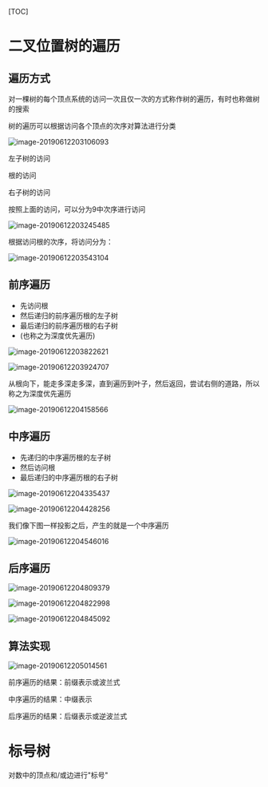 [TOC]

# 二叉位置树的遍历

## 遍历方式

对一棵树的每个顶点系统的访问一次且仅一次的方式称作树的遍历，有时也称做树的搜索

树的遍历可以根据访问各个顶点的次序对算法进行分类

![image-20190612203106093](/Users/chenyansong/Documents/note/images/discrete_math/image-20190612203106093.png)



左子树的访问

根的访问

右子树的访问

按照上面的访问，可以分为9中次序进行访问

![image-20190612203245485](/Users/chenyansong/Documents/note/images/discrete_math/image-20190612203245485.png)

根据访问根的次序，将访问分为：

![image-20190612203543104](/Users/chenyansong/Documents/note/images/discrete_math/image-20190612203543104.png)



## 前序遍历

* 先访问根
* 然后递归的前序遍历根的左子树
* 最后递归的前序遍历根的右子树
* (也称之为深度优先遍历)

![image-20190612203822621](/Users/chenyansong/Documents/note/images/discrete_math/image-20190612203822621.png)

![image-20190612203924707](/Users/chenyansong/Documents/note/images/discrete_math/image-20190612203924707.png)

从根向下，能走多深走多深，直到遍历到叶子，然后返回，尝试右侧的道路，所以称之为深度优先遍历

![image-20190612204158566](/Users/chenyansong/Documents/note/images/discrete_math/image-20190612204158566.png)



## 中序遍历

* 先递归的中序遍历根的左子树
* 然后访问根
* 最后递归的中序遍历根的右子树

![image-20190612204335437](/Users/chenyansong/Documents/note/images/discrete_math/image-20190612204335437.png)

![image-20190612204428256](/Users/chenyansong/Documents/note/images/discrete_math/image-20190612204428256.png)

我们像下图一样投影之后，产生的就是一个中序遍历

![image-20190612204546016](/Users/chenyansong/Documents/note/images/discrete_math/image-20190612204546016.png)

## 后序遍历

![image-20190612204809379](/Users/chenyansong/Documents/note/images/discrete_math/image-20190612204809379.png)

![image-20190612204822998](/Users/chenyansong/Documents/note/images/discrete_math/image-20190612204822998.png)

![image-20190612204845092](/Users/chenyansong/Documents/note/images/discrete_math/image-20190612204845092.png)



## 算法实现

![image-20190612205014561](/Users/chenyansong/Documents/note/images/discrete_math/image-20190612205014561.png)





前序遍历的结果：前缀表示或波兰式

中序遍历的结果：中缀表示

后序遍历的结果：后缀表示或逆波兰式



# 标号树

对数中的顶点和/或边进行"标号"